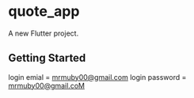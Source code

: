 # quote_app

A new Flutter project.

## Getting Started

login emial = mrmuby00@gmail.com
login password = mrmuby00@gmail.coM

